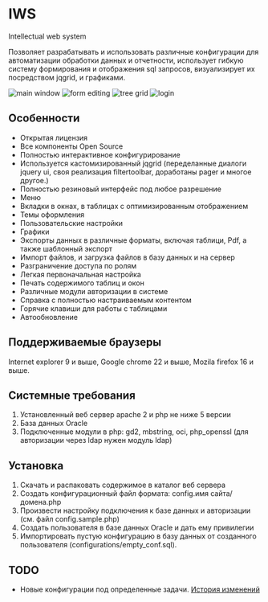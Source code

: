 # IWS
Intellectual web system

Позволяет разрабатывать и использовать различные конфигурации для автоматизации обработки данных и отчетности,
использует гибкую систему формирования и отображения sql запросов, визуализирует их посредством jqgrid, и графиками.

![main window](https://raw.github.com/andrey-boomer/IWS/master/themes/screenshot-main-window.png)
![form editing](https://raw.github.com/andrey-boomer/IWS/master/themes/screenshot-edit.png)
![tree grid](https://raw.github.com/andrey-boomer/IWS/master/themes/screenshot-tree.png)
![login](https://raw.github.com/andrey-boomer/IWS/master/themes/screenshot-login.png)

## Особенности
- Открытая лицензия
- Все компоненты Open Source
- Полностью интерактивное конфигурирование
- Используется кастомизированный jqgrid
  (переделанные диалоги jquery ui, своя реализация filtertoolbar, доработаны pager и многое другое.)
- Полностью резиновый интерфейс под любое разрешение
- Меню
- Вкладки в окнах, в таблицах с оптимизированным отображением
- Темы оформления
- Пользовательские настройки
- Графики
- Экспорты данных в различные форматы, включая таблици, Pdf, а также шаблонный экспорт
- Импорт файлов, и загрузка файлов в базу данных и на сервер
- Разграничение доступа по ролям
- Легкая первоначальная настройка
- Печать содержимого таблиц и окон
- Различные модули авторизации в системе
- Справка с полностью настраиваемым контентом
- Горячие клавиши для работы с таблицами
- Автообновление

## Поддерживаемые браузеры
Internet explorer 9 и выше,
Google chrome 22 и выше, 
Mozila firefox 16 и выше.

## Системные требования
1. Установленный веб сервер apache 2 и php не ниже 5 версии
2. База данных Oracle
3. Подключенные модули в php: gd2, mbstring, oci, php_openssl 
  (для авторизации через ldap нужен модуль ldap)

## Установка
1. Скачать и распаковать содержимое в каталог веб сервера
2. Создать конфигурационный файл формата: config.имя сайта/домена.php
3. Произвести настройку подключения к базе данных и авторизации (см. файл config.sample.php)
4. Создать пользователя в базе данных Oracle и дать ему привилегии
5. Импортировать пустую конфигурацию в базу данных от созданного пользователя (configurations/empty_conf.sql).

## TODO
- Новые конфигурации под определенные задачи.
[История изменений](https://raw.github.com/andrey-boomer/IWS/master/history.txt)